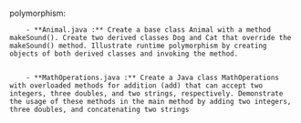 polymorphism:

		- **Animal.java :** Create a base class Animal with a method makeSound(). Create two derived classes Dog and Cat that override the makeSound() method. Illustrate runtime polymorphism by creating objects of both derived classes and invoking the method.
		

		- **MathOperations.java :** Create a Java class MathOperations with overloaded methods for addition (add) that can accept two integers, three doubles, and two strings, respectively. Demonstrate the usage of these methods in the main method by adding two integers, three doubles, and concatenating two strings
